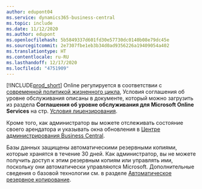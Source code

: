 ```yaml
---
author: edupont04
ms.service: dynamics365-business-central
ms.topic: include
ms.date: 11/12/2020
ms.author: edupont
ms.openlocfilehash: 5b5849337d601fd30e57730dc0140b08e79dc45e
ms.sourcegitcommit: 2e7307fbe1eb3b34d0ad9356226a19409054a402
ms.translationtype: HT
ms.contentlocale: ru-RU
ms.lasthandoff: 12/17/2020
ms.locfileid: "4751909"
---
```

[!INCLUDE[prod_short](prod_short.md)] Online регулируется в соответствии с [современной политикой жизненного цикла](https://support.microsoft.com/help/30881/modern-lifecycle-policy), Условия соглашения об уровне обслуживания описаны в документе, который можно загрузить из раздела **Соглашения об уровне обслуживания для Microsoft Online Services** на стр. [Условия лицензирования](https://www.microsoft.com/licensing/product-licensing/products).  

Кроме того, как администратор вы можете отслеживать состояние своего арендатора и указывать окна обновления в [Центре администрирования Business Central](/dynamics365/business-central/dev-itpro/administration/tenant-admin-center).  

Базы данных защищены автоматическими резервными копиями, которые хранятся в течение 30 дней. Как администратор, вы не можете получить доступ к этим резервным копиям или управлять ими, поскольку они автоматически управляются Microsoft. Дополнительные сведения о базовой технологии см. в разделе [Автоматическое резервное копирование](/azure/sql-database/sql-database-automated-backups).  
